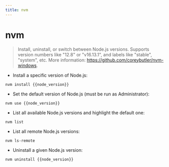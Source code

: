 ```yaml
---
title: nvm
---
```

# nvm

> Install, uninstall, or switch between Node.js versions.
> Supports version numbers like "12.8" or "v16.13.1", and labels like "stable", "system", etc.
> More information: <https://github.com/coreybutler/nvm-windows>.

- Install a specific version of Node.js:

`nvm install {{node_version}}`

- Set the default version of Node.js (must be run as Administrator):

`nvm use {{node_version}}`

- List all available Node.js versions and highlight the default one:

`nvm list`

- List all remote Node.js versions:

`nvm ls-remote`

- Uninstall a given Node.js version:

`nvm uninstall {{node_version}}`
